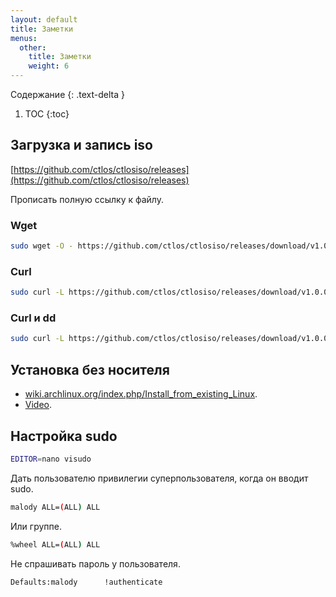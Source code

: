 ```yaml
---
layout: default
title: Заметки
menus:
  other:
    title: Заметки
    weight: 6
---
```


Содержание
{: .text-delta }

1. TOC
{:toc}

## Загрузка и запись iso

[https://github.com/ctlos/ctlosiso/releases](https://github.com/ctlos/ctlosiso/releases)

Прописать полную ссылку к файлу.

### Wget

```bash
sudo wget -O - https://github.com/ctlos/ctlosiso/releases/download/v1.0.0/*.iso > /dev/sdX && sync
```

### Curl

```bash
sudo curl -L https://github.com/ctlos/ctlosiso/releases/download/v1.0.0/*.iso > /dev/sdX && sync
```

### Curl и dd

```bash
sudo curl -L https://github.com/ctlos/ctlosiso/releases/download/v1.0.0/*.iso | dd bs=4M of=/dev/sdX status=progress && sync
```

## Установка без носителя

- [wiki.archlinux.org/index.php/Install_from_existing_Linux](https://wiki.archlinux.org/index.php/Install_from_existing_Linux).
- [Video](https://www.youtube.com/watch?v=ZKupJjG8AW0&t=335s).


## Настройка sudo

```bash
EDITOR=nano visudo
```

Дать пользователю привилегии суперпользователя, когда он вводит sudo.

```bash
malody ALL=(ALL) ALL
```

Или группе.

```bash
%wheel ALL=(ALL) ALL
```

Не спрашивать пароль у пользователя.

```bash
Defaults:malody      !authenticate
```
